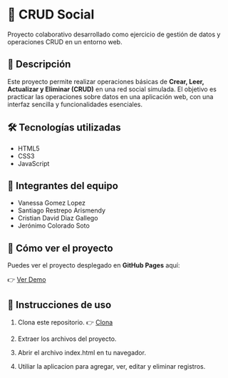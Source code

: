 # 📱 CRUD Social

Proyecto colaborativo desarrollado como ejercicio de gestión de datos y operaciones CRUD en un entorno web.

## 📌 Descripción

Este proyecto permite realizar operaciones básicas de **Crear, Leer, Actualizar y Eliminar (CRUD)** en una red social simulada. El objetivo es practicar las operaciones sobre datos en una aplicación web, con una interfaz sencilla y funcionalidades esenciales.

## 🛠️ Tecnologías utilizadas

- HTML5
- CSS3
- JavaScript

## 👥 Integrantes del equipo

- Vanessa Gomez Lopez
- Santiago Restrepo Arismendy
- Cristian David Diaz Gallego
- Jerónimo Colorado Soto

## 🚀 Cómo ver el proyecto

Puedes ver el proyecto desplegado en **GitHub Pages** aquí:

👉 [Ver Demo](https://san1000-ark.github.io/Crudzocial/)

## 🚀 Instrucciones de uso


1. Clona este repositorio.
👉 [Clona](https://github.com/San1000-Ark/Crudzocial.git)

2. Extraer los archivos del proyecto.
   
3. Abrir el archivo index.html en tu navegador.
   
4. Utiliar la aplicacion para agregar, ver, editar y eliminar registros.


